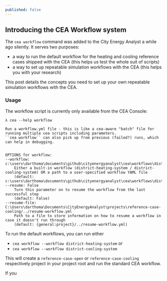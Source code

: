 ```yaml
---
published: false
---
```

## Introducing the CEA Workflow system

The `cea workflow` command was added to the City Energy Analyst a while ago silently. It serves two purposes:

- a way to run the default workflow for the heating and cooling reference cases shipped with the CEA (this helps us test the whole suit of scripts)
- a way to set up repeatable simulation workflows with the CEA (this helps you with your research)

This post details the concepts you need to set up your own repeatable simulation workflows with the CEA.

### Usage

The workflow script is currently only available from the CEA Console:

```
λ cea --help workflow

Run a workflow.yml file - this is like a cea-aware "batch" file for running multiple cea scripts including parameters.
``cea workflow`` can also pick up from previous (failed?) runs, which can help in debugging.


OPTIONS for workflow:
--workflow: c:\users\darthoma\documents\github\cityenergyanalyst\cea\workflows\district_cooling_system.yml
    Either a built-in workflow (district-heating-system / district-cooling-system) OR a path to a user-specified workflow YAML file
    (default: c:\users\darthoma\documents\github\cityenergyanalyst\cea\workflows\district_heating_system.yml)
--resume: False
    Turn this parameter on to resume the workflow from the last successful step
    (default: False)
--resume-file: C:\Users\darthoma\Documents\CityEnergyAnalyst\projects\reference-case-cooling/../resume-workflow.yml
    Path to a file to store information on how to resume a workflow in case it doesn't run through
    (default: {general:project}/../resume-workflow.yml)
```

To run the default workflows, you can run either

- `cea workflow --workflow district-heating-system` or
- `cea workflow --workflow district-cooling-system`

This will create a `reference-case-open` or `reference-case-cooling` respectively project in your project root and run the standard CEA workflow.

If you 



